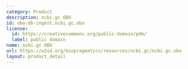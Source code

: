 ```yaml
---
category: Product
description: ncbi.gc OBO
id: obo-db-ingest.ncbi.gc.obo
license:
  id: https://creativecommons.org/public-domain/pdm/
  label: public domain
name: ncbi.gc OBO
url: https://w3id.org/biopragmatics/resources/ncbi.gc/ncbi.gc.obo
layout: product_detail
---
```

